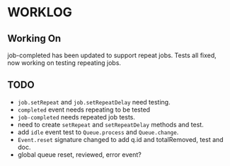 # WORKLOG

## Working On

job-completed has been updated to support repeat jobs.
Tests all fixed, now working on testing repeating jobs.


## TODO

*   `job.setRepeat` and `job.setRepeatDelay` need testing.
*   `completed` event needs repeating to be tested
*   `job-completed` needs repeated job tests.
*   need to create `setRepeat` and `setRepeatDelay` methods and test.
*   add `idle` event test to `Queue.process` and `Queue.change`.
*   `Event.reset` signature changed to add q.id and totalRemoved, test and doc.
*   global queue reset, reviewed, error event?

